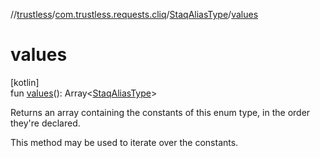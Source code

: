 //[trustless](../../../index.md)/[com.trustless.requests.cliq](../index.md)/[StaqAliasType](index.md)/[values](values.md)

# values

[kotlin]\
fun [values](values.md)(): Array&lt;[StaqAliasType](index.md)&gt;

Returns an array containing the constants of this enum type, in the order they're declared.

This method may be used to iterate over the constants.
